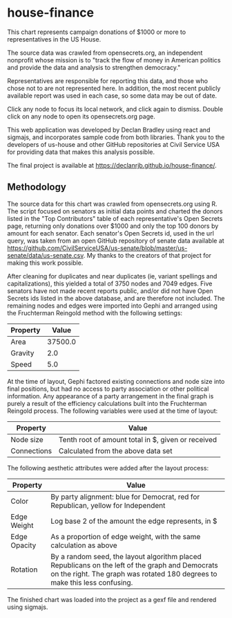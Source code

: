 # house-finance

This chart represents campaign donations of $1000 or more to representatives in the US House.

The source data was crawled from opensecrets.org, an independent nonprofit whose mission is to "track the flow of money in American politics and provide the data and analysis to strengthen democracy."

Representatives are responsible for reporting this data, and those who chose not to are not represented here. In addition, the most recent publicly available report was used in each case, so some data may be out of date.

Click any node to focus its local network, and click again to dismiss. Double click on any node to open its opensecrets.org page.

This web application was developed by Declan Bradley using react and sigmajs, and incorporates sample code from both libraries. Thank you to the developers of us-house and other GitHub repositories at Civil Service USA for providing data that makes this analysis possible.

The final project is available at https://declanrjb.github.io/house-finance/.

## Methodology

The source data for this chart was crawled from opensecrets.org using R. The script focused on senators as initial data points and charted the donors listed in the "Top Contributors" table of each representative's Open Secrets page, returning only donations over $1000 and only the top 100 donors by amount for each senator. Each senator's Open Secrets id, used in the url query, was taken from an open GitHub repository of senate data available at https://github.com/CivilServiceUSA/us-senate/blob/master/us-senate/data/us-senate.csv. My thanks to the creators of that project for making this work possible.

After cleaning for duplicates and near duplicates (ie, variant spellings and capitalizations), this yielded a total of 3750 nodes and 7049 edges. Five senators have not made recent reports public, and/or did not have Open Secrets ids listed in the above database, and are therefore not included. The remaining nodes and edges were imported into Gephi and arranged using the Fruchterman Reingold method with the following settings:

| Property  | Value   |
|-----------|---------|
| Area      | 37500.0 |
| Gravity   | 2.0     |
| Speed     | 5.0     |

At the time of layout, Gephi factored existing connections and node size into final positions, but had no access to party association or other political information. Any appearance of a party arrangement in the final graph is purely a result of the efficiency calculations built into the Fruchterman Reingold process. The following variables were used at the time of layout:

| Property    | Value                                              |
|-------------|----------------------------------------------------|
| Node size   | Tenth root of amount total in $, given or received |
| Connections | Calculated from the above data set                 |

The following aesthetic attributes were added after the layout process:

| Property     | Value                                                                             |
|--------------|-----------------------------------------------------------------------------------|
| Color        | By party alignment: blue for Democrat, red for Republican, yellow for Independent |
| Edge Weight  | Log base 2 of the amount the edge represents, in $                                |
| Edge Opacity | As a proportion of edge weight, with the same calculation as above                |
| Rotation     | By a random seed, the layout algorithm placed Republicans on the left of the graph and Democrats on the right. The graph was rotated 180 degrees to make this less confusing. |

The finished chart was loaded into the project as a gexf file and rendered using sigmajs.
